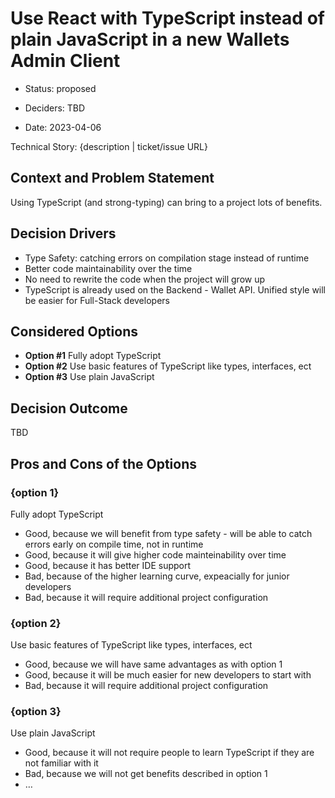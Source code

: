 # Use React with TypeScript instead of plain JavaScript in a new Wallets Admin Client

- Status: proposed
<!-- {proposed | rejected | accepted | deprecated | … | superseded by [ADR-0005](0005-example.md)} --> <!-- optional -->
- Deciders: TBD
<!-- Find deciders here: https://github.com/orgs/Greenstand/people  -->
- Date: 2023-04-06

Technical Story: {description | ticket/issue URL} <!-- optional -->

## Context and Problem Statement

Using TypeScript (and strong-typing) can bring to a project lots of benefits.

## Decision Drivers <!-- optional -->

- Type Safety: catching errors on compilation stage instead of runtime
- Better code maintainability over the time
- No need to rewrite the code when the project will grow up
- TypeScript is already used on the Backend - Wallet API. Unified style will be easier for Full-Stack developers

## Considered Options

- **Option #1** Fully adopt TypeScript
- **Option #2** Use basic features of TypeScript like types, interfaces, ect
- **Option #3** Use plain JavaScript

## Decision Outcome

TBD

## Pros and Cons of the Options <!-- optional -->

### {option 1}

Fully adopt TypeScript

- Good, because we will benefit from type safety - will be able to catch errors early on compile time, not in runtime
- Good, because it will give higher code mainteinability over time
- Good, because it has better IDE support
- Bad, because of the higher learning curve, expeacially for junior developers
- Bad, because it will require additional project configuration

### {option 2}

Use basic features of TypeScript like types, interfaces, ect

- Good, because we will have same advantages as with option 1
- Good, because it will be much easier for new developers to start with
- Bad, because it will require additional project configuration

### {option 3}

Use plain JavaScript

- Good, because it will not require people to learn TypeScript if they are not familiar with it
- Bad, because we will not get benefits described in option 1
- … <!-- numbers of pros and cons can vary -->
